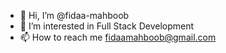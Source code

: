 - 👋 Hi, I’m @fidaa-mahboob
- 👀 I’m interested in Full Stack Development  
- 📫 How to reach me fidaamahboob@gmail.com

<!---
fidaa-mahboob/fidaa-mahboob is a ✨ special ✨ repository because its `README.md` (this file) appears on your GitHub profile.
You can click the Preview link to take a look at your changes.
--->
